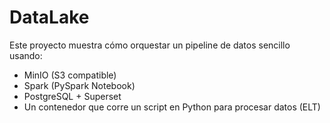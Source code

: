 # DataLake
Este proyecto muestra cómo orquestar un pipeline de datos sencillo usando:
- MinIO (S3 compatible)
- Spark (PySpark Notebook)
- PostgreSQL + Superset
- Un contenedor que corre un script en Python para procesar datos (ELT)